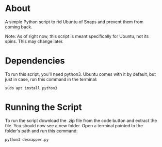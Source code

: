 # About
A simple Python script to rid Ubuntu of Snaps and prevent them from coming back.

Note: As of right now, this script is meant specifically for Ubuntu, not its spins. This may change later.

# Dependencies
To run this script, you'll need python3. Ubuntu comes with it by default, but just in case, run this command in the terminal:
```
sudo apt install python3
```

# Running the Script
To run the script download the .zip file from the code button and extract the file. You should now see a new folder. Open a terminal pointed to the folder's path and run this command:
```
python3 desnapper.py
```
